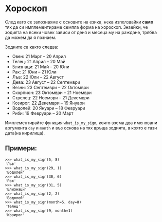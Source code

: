 # Хороскоп

След като се запознахме с основите на езика, нека използвайки __само__ тях да си имплементираме
семпла форма на хороскоп. Знаейки, че зодията на всеки човек зависи от деня и месеца му на раждане, трябва да
можем да я познаем.

Зодиите са както следва:
* Овен: 21 Март – 20 Април
* Телец: 21 Април – 20 Май
* Близнаци: 21 Май – 20 Юни
* Рак: 21 Юни – 21 Юли
* Лъв: 22 Юли – 22 Август
* Дева: 23 Август – 22 Септември
* Везни: 23 Септември – 22 Октомври
* Скорпион: 23 Октомври – 21 Ноември
* Стрелец: 22 Ноември – 21 Декември
* Козирог: 22 Декември – 19 Януари
* Водолей: 20 Януари – 18 Февруари
* Риби: 19 Февруари – 20 Март

Имплементирайте функция `what_is_my_sign`, която взема два именовани аргумента `day` и `month`
и въз основа на тях връща зодията, в която е тази дата(на кирилица).

## Примери:

	>>> what_is_my_sign(5, 8)
	'Лъв'
	>>> what_is_my_sign(29, 1)
	'Водолей'
	>>> what_is_my_sign(30, 6)
	'Рак'
	>>> what_is_my_sign(31, 5)
	'Близнаци'
	>>> what_is_my_sign(2, 2)
	'Водолей'
	>>> what_is_my_sign(month=5, day=8)
	'Телец'
	>>> what_is_my_sign(9, month=1)
	'Козирог'
